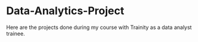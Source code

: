 # Data-Analytics-Project
Here are the projects done during my course with Trainity as a data analyst trainee.
